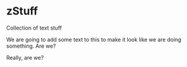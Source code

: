 # zStuff

Collection of text stuff

We are going to add some text to this to make it  look like we are doing something. 
Are we?

Really, are we?
